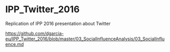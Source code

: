 # IPP_Twitter_2016
Replication of IPP 2016 presentation about Twitter

https://github.com/dgarcia-eu/IPP_Twitter_2016/blob/master/03_SocialInfluenceAnalysis/03_SocialInfluence.md
